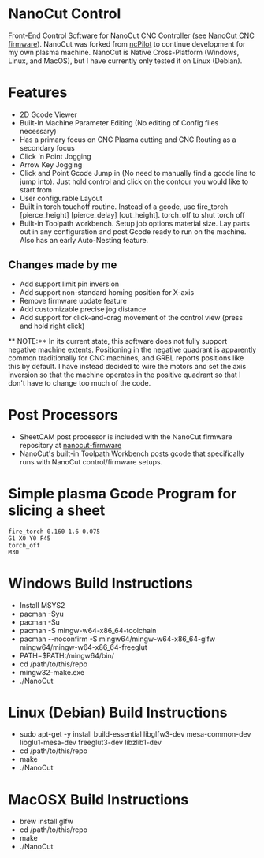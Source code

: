 # NanoCut Control
Front-End Control Software for NanoCut CNC Controller (see [NanoCut CNC firmware](https://github.com/Applooza/nanocut-firmware)). NanoCut was forked from [ncPilot](https://github.com/UnfinishedBusiness/ncPilot/) to continue development for my own plasma machine. NanoCut is Native Cross-Platform (Windows, Linux, and MacOS), but I have currently only tested it on Linux (Debian).

# Features
- 2D Gcode Viewer
- Built-In Machine Parameter Editing (No editing of Config files necessary)
- Has a primary focus on CNC Plasma cutting and CNC Routing as a secondary focus
- Click 'n Point Jogging
- Arrow Key Jogging
- Click and Point Gcode Jump in (No need to manually find a gcode line to jump into). Just hold control and click on the contour you would like to start from
- User configurable Layout
- Built in torch touchoff routine. Instead of a gcode, use fire_torch [pierce_height] [pierce_delay] [cut_height]. torch_off to shut torch off
- Built-in Toolpath workbench. Setup job options material size. Lay parts out in any configuration and post Gcode ready to run on the machine. Also has an early Auto-Nesting feature.
## Changes made by me
- Add support limit pin inversion
- Add support non-standard homing position for X-axis
- Remove firmware update feature
- Add customizable precise jog distance
- Add support for click-and-drag movement of the control view (press and hold right click)

** NOTE:** In its current state, this software does not fully support negative machine extents.
Positioning in the negative quadrant is apparently common traditionally for CNC machines, and GRBL
reports positions like this by default. I have instead decided to wire the motors and set the axis
inversion so that the machine operates in the positive quadrant so that I don't have to change
too much of the code.

# Post Processors
- SheetCAM post processor is included with the NanoCut firmware repository at [nanocut-firmware](https://github.com/Applooza/nanocut-firmware)
- NanoCut's built-in Toolpath Workbench posts gcode that specifically runs with NanoCut control/firmware setups.

# Simple plasma Gcode Program for slicing a sheet
```
fire_torch 0.160 1.6 0.075
G1 X0 Y0 F45
torch_off
M30
```

# Windows Build Instructions
- Install MSYS2
- pacman -Syu
- pacman -Su
- pacman -S mingw-w64-x86_64-toolchain
- pacman --noconfirm -S mingw64/mingw-w64-x86_64-glfw mingw64/mingw-w64-x86_64-freeglut
- PATH=$PATH:/mingw64/bin/
- cd /path/to/this/repo
- mingw32-make.exe
- ./NanoCut

# Linux (Debian) Build Instructions
- sudo apt-get -y install build-essential libglfw3-dev mesa-common-dev libglu1-mesa-dev freeglut3-dev libzlib1-dev
- cd /path/to/this/repo
- make
- ./NanoCut

# MacOSX Build Instructions
- brew install glfw
- cd /path/to/this/repo
- make
- ./NanoCut

